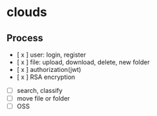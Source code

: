 # clouds

## Process
- [ x ] user: login, register
- [ x ] file: upload, download, delete, new folder
- [ x ] authorization(jwt)
- [ x ] RSA encryption
- [ ] search, classify
- [ ] move file or folder
- [ ] OSS
